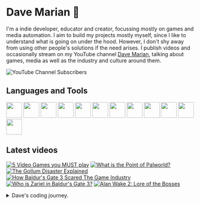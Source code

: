 # Dave Marian 👋

I'm a indie developer, educator and creator, focussing mostly on games and media automation. I aim to build my projects mostly myself, since I like to understand what is going on under the hood. However, I don't shy away from using other people's solutions if the need arises. I publish videos and occasionally stream on my YouTube channel <a href="https://www.youtube.com/@dave_marian">Dave Marian</a>, talking about games, media as well as the industry and culture around them.

![YouTube Channel Subscribers](https://img.shields.io/youtube/channel/subscribers/UCm_G1EP6c_PZ6AYf-QmaGlA?style=flat-square&label=DaveMarian)

## Languages and Tools
<span>
<img src="https://cdn.jsdelivr.net/gh/devicons/devicon@latest/icons/python/python-original.svg" style="width:42px;height:42px;"/>
<img src="https://cdn.jsdelivr.net/gh/devicons/devicon@latest/icons/csharp/csharp-original.svg" style="width:42px;height:42px;"/>
<img src="https://cdn.jsdelivr.net/gh/devicons/devicon@latest/icons/unity/unity-original.svg" style="width:42px;height:42px;"/>
<img src="https://cdn.jsdelivr.net/gh/devicons/devicon@latest/icons/godot/godot-original.svg" style="width:42px;height:42px;"/>
<img src="https://cdn.jsdelivr.net/gh/devicons/devicon@latest/icons/debian/debian-original-wordmark.svg" style="width:42px;height:42px;"/>
<img src="https://cdn.jsdelivr.net/gh/devicons/devicon@latest/icons/raspberrypi/raspberrypi-original.svg" style="width:42px;height:42px;"/>
<img src="https://cdn.jsdelivr.net/gh/devicons/devicon@latest/icons/wordpress/wordpress-plain.svg" style="width:42px;height:42px;"/>
<img src="https://cdn.jsdelivr.net/gh/devicons/devicon@latest/icons/woocommerce/woocommerce-original-wordmark.svg" style="width:42px;height:42px;"/>

<img src="https://cdn.jsdelivr.net/gh/devicons/devicon@latest/icons/pandas/pandas-original-wordmark.svg" style="width:42px;height:42px;"/>
<img src="https://cdn.jsdelivr.net/gh/devicons/devicon@latest/icons/numpy/numpy-original.svg" style="width:42px;height:42px;"/>
<img src="https://cdn.jsdelivr.net/gh/devicons/devicon@latest/icons/django/django-plain.svg" style="width:42px;height:42px;"/>
<img src="https://cdn.jsdelivr.net/gh/devicons/devicon@latest/icons/blender/blender-original.svg" style="width:42px;height:42px;"/>
</span>

## Latest videos

<!-- BEGIN YOUTUBE-CARDS -->
[![5 Video Games you MUST play](https://ytcards.demolab.com/?id=bTaADfubPUE&title=5+Video+Games+you+MUST+play&lang=en&timestamp=1708185631&background_color=%230d1117&title_color=%23ffffff&stats_color=%23dedede&max_title_lines=1&width=250&border_radius=5 "5 Video Games you MUST play")](https://www.youtube.com/watch?v=bTaADfubPUE)
[![What is the Point of Palworld?](https://ytcards.demolab.com/?id=y4fUydWhSNw&title=What+is+the+Point+of+Palworld%3F&lang=en&timestamp=1707582609&background_color=%230d1117&title_color=%23ffffff&stats_color=%23dedede&max_title_lines=1&width=250&border_radius=5 "What is the Point of Palworld?")](https://www.youtube.com/watch?v=y4fUydWhSNw)
[![The Gollum Disaster Explained](https://ytcards.demolab.com/?id=1bEyt0fFHqs&title=The+Gollum+Disaster+Explained&lang=en&timestamp=1706893201&background_color=%230d1117&title_color=%23ffffff&stats_color=%23dedede&max_title_lines=1&width=250&border_radius=5 "The Gollum Disaster Explained")](https://www.youtube.com/watch?v=1bEyt0fFHqs)
[![How Baldur's Gate 3 Scared The Game Industry](https://ytcards.demolab.com/?id=x7qwmGUPE38&title=How+Baldur%27s+Gate+3+Scared+The+Game+Industry&lang=en&timestamp=1706288457&background_color=%230d1117&title_color=%23ffffff&stats_color=%23dedede&max_title_lines=1&width=250&border_radius=5 "How Baldur's Gate 3 Scared The Game Industry")](https://www.youtube.com/watch?v=x7qwmGUPE38)
[![Who is Zariel in Baldur's Gate 3?](https://ytcards.demolab.com/?id=c-8ilMsEYhw&title=Who+is+Zariel+in+Baldur%27s+Gate+3%3F&lang=en&timestamp=1705077012&background_color=%230d1117&title_color=%23ffffff&stats_color=%23dedede&max_title_lines=1&width=250&border_radius=5 "Who is Zariel in Baldur's Gate 3?")](https://www.youtube.com/watch?v=c-8ilMsEYhw)
[![Alan Wake 2: Lore of the Bosses](https://ytcards.demolab.com/?id=1NU9hjza3nA&title=Alan+Wake+2%3A+Lore+of+the+Bosses&lang=en&timestamp=1701453602&background_color=%230d1117&title_color=%23ffffff&stats_color=%23dedede&max_title_lines=1&width=250&border_radius=5 "Alan Wake 2: Lore of the Bosses")](https://www.youtube.com/watch?v=1NU9hjza3nA)
<!-- END YOUTUBE-CARDS -->

<details>
  <summary>Dave's coding journey.</summary>
  
  ### Dave's coding journey.

  I first dipped my toes into programming when I looked up how to use HTML to spice up my high school punk band's myspace page. I think I successfully blinded many people with my results - not because of the quality of the code but from the epileptic effects I more or less intentionally created. I kept that up as a hobby for a while, making small websites - often just for myself, using primarily HTML, CSS and a little bit of Javascript. As I went to University I got more interested in programming as I thought it can help me make some tasks in other software packages easier. I tried MAX for live to make my own audio plugins, but what really sealed the deal was when I discovered Unity. I started to learn C# and wrote some smaller games and even made my Master's project in form of a Unity game. The most challenging part of it was to write a piece of software that let me play animations for my character controler and have them blend into each other to make look more natural in game. As soon as I was finished Unity added Mechanim to their engine, which did the same thing only better. After my MA I worked as a filmmaker for a while, travelling, before I settled down and got a job in a film archive. I mainly scanned, restaurated and color graded old analouge film footage, but I was also responsible to setup and maintain our internal server structure, since I was the only one at that place who used Linux (we had an external server guy, but management wanted someone internal as well). I learned Python during that time to automate a variety of tasks, and also worked a lot with Raspberry Pies, as we used them extensively in our events (museum-like screening instalations). At some point I got hired by a media school and ended up heading the whole academic section for 5 years teaching and developing courses on media, film making, game development and stuff like that. During that time I primarily used Python for data-related work with numpy, Pandas, and matplotlib. I quit the job after Covid and the birth of my son, and got back into gamedev projects on Unity and Godot. 
</details>
